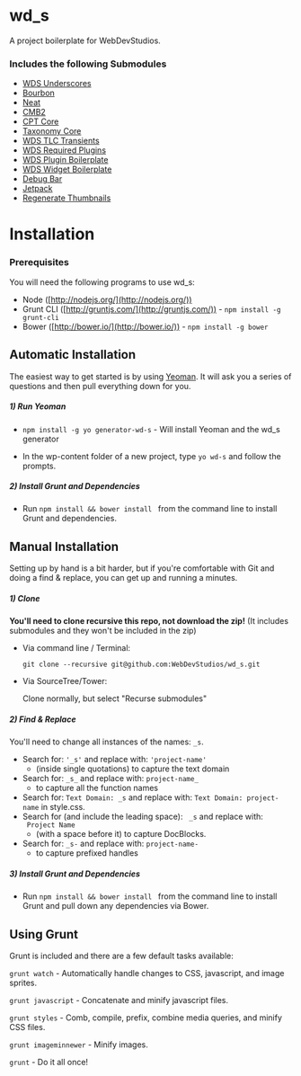 wd_s
====

A project boilerplate for WebDevStudios.

### Includes the following Submodules

* [WDS Underscores](https://github.com/WebDevStudios/_s)
* [Bourbon](https://github.com/thoughtbot/bourbon)
* [Neat](https://github.com/thoughtbot/neat)
* [CMB2](https://github.com/WebDevStudios/CMB2)
* [CPT Core](https://github.com/WebDevStudios/CPT_Core)
* [Taxonomy Core](https://github.com/WebDevStudios/Taxonomy_Core)
* [WDS TLC Transients](https://github.com/WebDevStudios/WDS-TLC-Transients)
* [WDS Required Plugins](https://github.com/WebDevStudios/WDS-Required-Plugins)
* [WDS Plugin Boilerplate](https://github.com/WebDevStudios/WDS-Plugin-Boilerplate)
* [WDS Widget Boilerplate](https://github.com/WebDevStudios/WDS-Widget-Boilerplate)
* [Debug Bar](https://github.com/brandwaffle/wp-debug-bar.git)
* [Jetpack](https://github.com/Automattic/jetpack)
* [Regenerate Thumbnails](https://github.com/Viper007Bond/regenerate-thumbnails)

# Installation

### Prerequisites
You will need the following programs to use wd_s:

- Node ([http://nodejs.org/](http://nodejs.org/))
- Grunt CLI ([http://gruntjs.com/](http://gruntjs.com/)) - `npm install -g grunt-cli`
- Bower ([http://bower.io/](http://bower.io/)) - `npm install -g bower`

## Automatic Installation

The easiest way to get started is by using [Yeoman](http://yeoman.io/). It will ask you a series of questions and then pull everything down for you.

##### 1) Run Yeoman

- `npm install -g yo generator-wd-s` - Will install Yeoman and the wd_s generator

-  In the wp-content folder of a new project, type `yo wd-s` and follow the prompts.

##### 2) Install Grunt and Dependencies
* Run `npm install && bower install ` from the command line to install Grunt and dependencies.

## Manual Installation

Setting up by hand is a bit harder, but if you're comfortable with Git and doing a find & replace, you can get up and running a minutes.

##### 1) Clone

**You'll need to clone recursive this repo, not download the zip!** (It includes submodules and they won't be included in the zip)

* Via command line / Terminal:

  `git clone --recursive git@github.com:WebDevStudios/wd_s.git`

* Via SourceTree/Tower:

  Clone normally, but select "Recurse submodules"

##### 2) Find & Replace

You'll need to change all instances of the names: `_s`.

* Search for: `'_s'` and replace with: `'project-name'`
  * (inside single quotations) to capture the text domain
* Search for: `_s_` and replace with: `project-name_`
  * to capture all the function names
* Search for: `Text Domain: _s` and replace with: `Text Domain: project-name` in style.css.
* Search for (and include the leading space): <code>&nbsp;_s</code> and replace with: <code>&nbsp;Project Name</code>
   * (with a space before it) to capture DocBlocks.
* Search for: `_s-` and replace with: `project-name-`
  * to capture prefixed handles

##### 3) Install Grunt and Dependencies
* Run `npm install && bower install ` from the command line to install Grunt and pull down any dependencies via Bower.

## Using Grunt

Grunt is included and there are a few default tasks available:

`grunt watch` - Automatically handle changes to CSS, javascript, and image sprites.

`grunt javascript` - Concatenate and minify javascript files.

`grunt styles` - Comb, compile, prefix, combine media queries, and minify CSS files.

`grunt imageminnewer` - Minify images.

`grunt` - Do it all once!